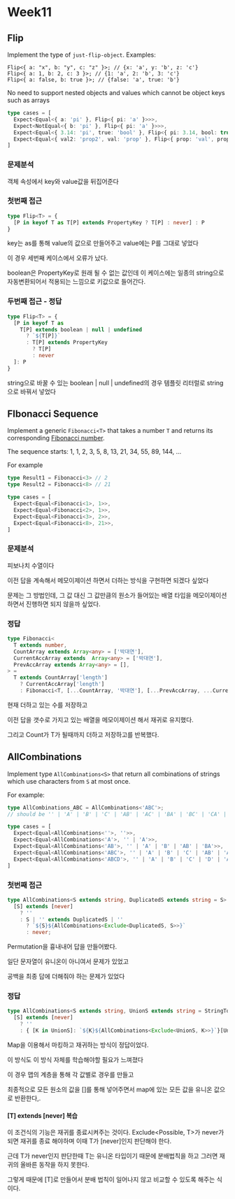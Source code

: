 # Week11

## Flip

Implement the type of `just-flip-object`. Examples:

```
Flip<{ a: "x", b: "y", c: "z" }>; // {x: 'a', y: 'b', z: 'c'}
Flip<{ a: 1, b: 2, c: 3 }>; // {1: 'a', 2: 'b', 3: 'c'}
Flip<{ a: false, b: true }>; // {false: 'a', true: 'b'}
```



No need to support nested objects and values which cannot be object keys such as arrays

```ts
type cases = [
  Expect<Equal<{ a: 'pi' }, Flip<{ pi: 'a' }>>>,
  Expect<NotEqual<{ b: 'pi' }, Flip<{ pi: 'a' }>>>,
  Expect<Equal<{ 3.14: 'pi', true: 'bool' }, Flip<{ pi: 3.14, bool: true }>>>,
  Expect<Equal<{ val2: 'prop2', val: 'prop' }, Flip<{ prop: 'val', prop2: 'val2' }>>>,
]
```



### 문제분석

객체 속성에서 key와 value값을 뒤집어준다



### 첫번째 접근

```ts
type Flip<T> = {
  [P in keyof T as T[P] extends PropertyKey ? T[P] : never] : P
}
```

key는 as를 통해 value의 값으로 만들어주고 value에는 P를 그대로 넣었다



이 경우 세번째 케이스에서 오류가 났다.

boolean은 PropertyKey로 원래 될 수 없는 값인데 이 케이스에는 일종의 string으로 자동변환되어서 적용되는 느낌으로 키값으로 들어간다.



### 두번째 접근 - 정답

```ts
type Flip<T> = {
  [P in keyof T as 
    T[P] extends boolean | null | undefined 
      ? `${T[P]}`
      : T[P] extends PropertyKey
        ? T[P]
        : never
  ]: P
}
```

string으로 바꿀 수 있는 boolean | null | undefined의 경우 템플릿 리터럴로 string으로 바꿔서 넣었다



## FIbonacci Sequence

Implement a generic `Fibonacci<T>` that takes a number `T` and returns its corresponding [Fibonacci number](https://en.wikipedia.org/wiki/Fibonacci_number).

The sequence starts: 1, 1, 2, 3, 5, 8, 13, 21, 34, 55, 89, 144, ...

For example

```ts
type Result1 = Fibonacci<3> // 2
type Result2 = Fibonacci<8> // 21
```

```ts
type cases = [
  Expect<Equal<Fibonacci<1>, 1>>,
  Expect<Equal<Fibonacci<2>, 1>>,
  Expect<Equal<Fibonacci<3>, 2>>,
  Expect<Equal<Fibonacci<8>, 21>>,
]
```


### 문제분석

피보나치 수열이다

이전 답을 계속해서 메모이제이션 하면서 더하는 방식을 구현하면 되겠다 싶었다

문제는 그 방법인데, 그 값 대신 그 값만큼의 원소가 들어있는 배열 타입을 메모이제이션 하면서 진행하면 되지 않을까 싶었다.



### 정답

```ts
type Fibonacci<
  T extends number,
  CountArray extends Array<any> = ['박대연'],
  CurrentAccArray extends  Array<any> = ['박대연'],
  PrevAccArray extends Array<any> = [],
> =
  T extends CountArray['length']
    ? CurrentAccArray['length']
    : Fibonacci<T, [...CountArray, '박대연'], [...PrevAccArray, ...CurrentAccArray], CurrentAccArray>;
```

현재 더하고 있는 수를 저장하고

이전 답을 갯수로 가지고 있는 배열을 메모이제이션 해서 재귀로 유지했다.



그리고 Count가 T가 될때까지 더하고 저장하고를 반복했다.



## AllCombinations

Implement type `AllCombinations<S>` that return all combinations of strings which use characters from `S` at most once.

For example:

```ts
type AllCombinations_ABC = AllCombinations<'ABC'>;
// should be '' | 'A' | 'B' | 'C' | 'AB' | 'AC' | 'BA' | 'BC' | 'CA' | 'CB' | 'ABC' | 'ACB' | 'BAC' | 'BCA' | 'CAB' | 'CBA'
```

```ts
type cases = [
  Expect<Equal<AllCombinations<''>, ''>>,
  Expect<Equal<AllCombinations<'A'>, '' | 'A'>>,
  Expect<Equal<AllCombinations<'AB'>, '' | 'A' | 'B' | 'AB' | 'BA'>>,
  Expect<Equal<AllCombinations<'ABC'>, '' | 'A' | 'B' | 'C' | 'AB' | 'AC' | 'BA' | 'BC' | 'CA' | 'CB' | 'ABC' | 'ACB' | 'BAC' | 'BCA' | 'CAB' | 'CBA'>>,
  Expect<Equal<AllCombinations<'ABCD'>, '' | 'A' | 'B' | 'C' | 'D' | 'AB' | 'AC' | 'AD' | 'BA' | 'BC' | 'BD' | 'CA' | 'CB' | 'CD' | 'DA' | 'DB' | 'DC' | 'ABC' | 'ABD' | 'ACB' | 'ACD' | 'ADB' | 'ADC' | 'BAC' | 'BAD' | 'BCA' | 'BCD' | 'BDA' | 'BDC' | 'CAB' | 'CAD' | 'CBA' | 'CBD' | 'CDA' | 'CDB' | 'DAB' | 'DAC' | 'DBA' | 'DBC' | 'DCA' | 'DCB' | 'ABCD' | 'ABDC' | 'ACBD' | 'ACDB' | 'ADBC' | 'ADCB' | 'BACD' | 'BADC' | 'BCAD' | 'BCDA' | 'BDAC' | 'BDCA' | 'CABD' | 'CADB' | 'CBAD' | 'CBDA' | 'CDAB' | 'CDBA' | 'DABC' | 'DACB' | 'DBAC' | 'DBCA' | 'DCAB' | 'DCBA'>>,
]

```



### 첫번째 접근

```ts
type AllCombinations<S extends string, DuplicatedS extends string = S> =
  [S] extends [never]
    ? ''
    : S | '' extends DuplicatedS | ''
      ? `${S}${AllCombinations<Exclude<DuplicatedS, S>>}`
      : never;
```

Permutation을 흉내내어 답을 만들어봤다.



일단 문자열이 유니온이 아니여서 문제가 있었고

공백을 최종 답에 더해줘야 하는 문제가 있었다



### 정답

```ts
type AllCombinations<S extends string, UnionS extends string = StringToUnion<S>> =
  [S] extends [never]
    ? ''
    : { [K in UnionS]: `${K}${AllCombinations<Exclude<UnionS, K>>}`}[UnionS] | '';
```

Map을 이용해서 마킹하고 재귀하는 방식이 정답이었다.

이 방식도 이 방식 자체를 학습해야할 필요가 느껴졌다

이 경우 맵의 계층을 통해 각 값별로 경우를 만들고

최종적으로 모든 원소의 값을 []를 통해 넣어주면서 map에 있는 모든 값을 유니온 값으로 반환한다,.



#### [T] extends [never] 복습

이 조건식의 기능은 재귀를 종료시켜주는 것이다.  Exclude<Possible, T>가 never가 되면 재귀를 종료 해야하며 이때 T가 [never]인지 판단해야 한다.

근데 T가 never인지 판단한때 T는 유니온 타입이기 때문에 분배법칙을 하고 그러면 재귀의 올바른 동작을 하지 못한다.

그렇게 때문에 [T]로 만들어서 분배 법칙이 일어나지 않고 비교할 수 있도록 해주는 식이다.